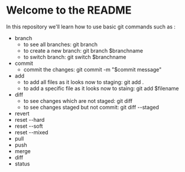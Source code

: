 # Welcome to the README

In this repository we'll learn how to use basic git commands such as :
- branch
	- to see all branches: git branch
	- to create a new branch: git branch $branchname
	- to switch branch: git switch $branchname
- commit
	- commit the changes: git commit -m "$commit message"
- add
	- to add all files as it looks now to staging: git add .
	- to add a specific file as it looks now to staing: git add $filename
- diff
	- to see changes which are not staged: git diff
	- to see changes staged but not commit: git diff --staged
- revert
- reset --hard
- reset --soft
- reset --mixed
- pull
- push
- merge
- diff
- status
